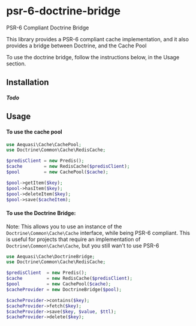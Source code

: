# psr-6-doctrine-bridge
PSR-6 Compliant Doctrine Bridge

This library provides a PSR-6 compliant cache implementation, and it also provides a bridge between Doctrine, and the Cache Pool

To use the doctrine bridge, follow the instructions below, in the Usage section.

## Installation

##### Todo

## Usage

#### To use the cache pool

```php
use Aequasi\Cache\CachePool;
use Doctrine\Common\Cache\RedisCache;

$predisClient = new Predis();
$cache        = new RedisCache($predisClient);
$pool         = new CachePool($cache);

$pool->getItem($key);
$pool->hasItem($key);
$pool->deleteItem($key);
$pool->save($cacheItem);
```


#### To use the Doctrine Bridge:

Note: This allows you to use an instance of the `Doctrine\Common\Cache\Cache` interface, while being PSR-6 compliant. 
This is useful for projects that require an implementation of `Doctrine\Common\Cache\Cache`, but you still wan't to use
PSR-6

```php
use Aequasi\Cache\DoctrineBridge;
use Doctrine\Common\Cache\RedisCache;

$predisClient  = new Predis();
$cache         = new RedisCache($predisClient);
$pool          = new CachePool($cache);
$cacheProvider = new DoctrineBridge($pool);

$cacheProvider->contains($key);
$cacheProvider->fetch($key);
$cacheProvider->save($key, $value, $ttl);
$cacheProvider->delete($key);
```